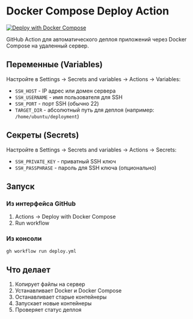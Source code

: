 # Docker Compose Deploy Action

[![Deploy with Docker Compose](https://github.com/harnyk/docker-compose-deploy-action-example/actions/workflows/deploy.yml/badge.svg)](https://github.com/harnyk/docker-compose-deploy-action-example/actions/workflows/deploy.yml)

GitHub Action для автоматического деплоя приложений через Docker Compose на удаленный сервер.

## Переменные (Variables)

Настройте в Settings → Secrets and variables → Actions → Variables:

- `SSH_HOST` - IP адрес или домен сервера
- `SSH_USERNAME` - имя пользователя для SSH
- `SSH_PORT` - порт SSH (обычно 22)
- `TARGET_DIR` - абсолютный путь для деплоя (например: `/home/ubuntu/deployment`)

## Секреты (Secrets)

Настройте в Settings → Secrets and variables → Actions → Secrets:

- `SSH_PRIVATE_KEY` - приватный SSH ключ
- `SSH_PASSPHRASE` - пароль для SSH ключа (опционально)

## Запуск

### Из интерфейса GitHub
1. Actions → Deploy with Docker Compose
2. Run workflow

### Из консоли
```bash
gh workflow run deploy.yml
```

## Что делает
1. Копирует файлы на сервер
2. Устанавливает Docker и Docker Compose
3. Останавливает старые контейнеры
4. Запускает новые контейнеры
5. Проверяет статус деплоя